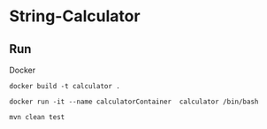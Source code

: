 # String-Calculator

## Run
  Docker

    docker build -t calculator .
    
    docker run -it --name calculatorContainer  calculator /bin/bash
    
    mvn clean test




